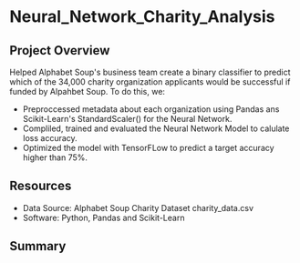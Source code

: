 # Neural_Network_Charity_Analysis

## Project Overview
Helped Alphabet Soup's business team create a binary classifier to predict which of the 34,000 charity organization applicants would be successful if funded by Alpahbet Soup. To do this, we:

- Preproccessed metadata about each organization using Pandas ans Scikit-Learn's StandardScaler() for the Neural Network. 
- Compliled, trained and evaluated the Neural Network Model to calulate loss accuracy.  
- Optimized the model with TensorFLow to predict a target accuracy higher than 75%. 

## Resources
- Data Source: Alphabet Soup Charity Dataset charity_data.csv
- Software: Python, Pandas and Scikit-Learn

## Summary
